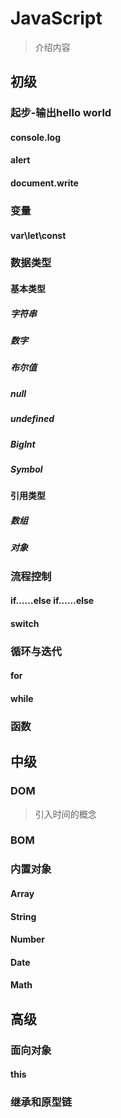 # JavaScript

> 介绍内容

## 初级

### 起步-输出hello world

#### console.log

#### alert

#### document.write

### 变量

#### var\let\const

### 数据类型

#### 基本类型

##### 字符串

##### 数字

##### 布尔值

##### null

##### undefined

##### BigInt

##### Symbol

#### 引用类型

##### 数组

##### 对象

### 流程控制

#### if……else if……else

#### switch

### 循环与迭代

#### for

#### while

### 函数

## 中级

### DOM

> 引入时间的概念

### BOM

### 内置对象

#### Array

#### String

#### Number

#### Date

#### Math

## 高级

### 面向对象

#### this

### 继承和原型链










